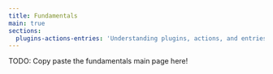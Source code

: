```yaml
---
title: Fundamentals
main: true
sections:
  plugins-actions-entries: 'Understanding plugins, actions, and entries'
---
```


TODO: Copy paste the fundamentals main page here!
